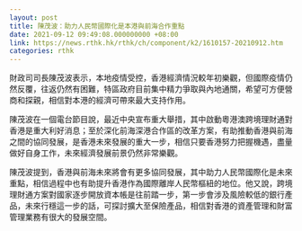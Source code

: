 ```yaml
---
layout: post
title: 陳茂波：助力人民幣國際化是本港與前海合作重點
date: 2021-09-12 09:49:08.000000000 +08:00
link: https://news.rthk.hk/rthk/ch/component/k2/1610157-20210912.htm
categories: rthk
---
```


財政司司長陳茂波表示，本地疫情受控，香港經濟情況較年初樂觀，但國際疫情仍然反覆，往返仍然有困難，特區政府目前集中精力爭取與內地通關，希望可方便營商和探親，相信對本港的經濟可帶來最大支持作用。

陳茂波在一個電台節目說，最近中央宣布重大舉措，其中啟動粵港澳跨境理財通對香港是重大利好消息；至於深化前海深港合作區的改革方案，有助推動香港與前海之間的協同發展，是香港未來發展的重大一步，相信只要香港努力把握機遇，盡量做好自身工作，未來經濟發展前景仍然非常樂觀。

陳茂波提到，香港與前海未來將會有更多協同發展，其中助力人民幣國際化是未來重點，相信過程中也有助提升香港作為國際離岸人民幣樞紐的地位。他又說，跨境理財通方案對國家逐步開放資本帳是往前踏一步，第一步會涉及風險較低的銀行產品，未來行穩這一步的話，可探討擴大至保險產品，相信對香港的資產管理和財富管理業務有很大的發展空間。
